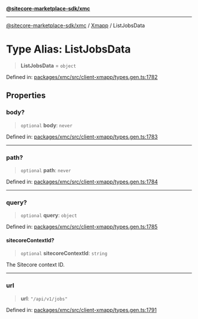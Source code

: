 [**@sitecore-marketplace-sdk/xmc**](../../../../README.md)

***

[@sitecore-marketplace-sdk/xmc](../../../../README.md) / [Xmapp](../README.md) / ListJobsData

# Type Alias: ListJobsData

> **ListJobsData** = `object`

Defined in: [packages/xmc/src/client-xmapp/types.gen.ts:1782](https://github.com/Sitecore/marketplace-sdk/blob/047115917e8843232ba2a4ba284b67585698b1c5/packages/xmc/src/client-xmapp/types.gen.ts#L1782)

## Properties

### body?

> `optional` **body**: `never`

Defined in: [packages/xmc/src/client-xmapp/types.gen.ts:1783](https://github.com/Sitecore/marketplace-sdk/blob/047115917e8843232ba2a4ba284b67585698b1c5/packages/xmc/src/client-xmapp/types.gen.ts#L1783)

***

### path?

> `optional` **path**: `never`

Defined in: [packages/xmc/src/client-xmapp/types.gen.ts:1784](https://github.com/Sitecore/marketplace-sdk/blob/047115917e8843232ba2a4ba284b67585698b1c5/packages/xmc/src/client-xmapp/types.gen.ts#L1784)

***

### query?

> `optional` **query**: `object`

Defined in: [packages/xmc/src/client-xmapp/types.gen.ts:1785](https://github.com/Sitecore/marketplace-sdk/blob/047115917e8843232ba2a4ba284b67585698b1c5/packages/xmc/src/client-xmapp/types.gen.ts#L1785)

#### sitecoreContextId?

> `optional` **sitecoreContextId**: `string`

The Sitecore context ID.

***

### url

> **url**: `"/api/v1/jobs"`

Defined in: [packages/xmc/src/client-xmapp/types.gen.ts:1791](https://github.com/Sitecore/marketplace-sdk/blob/047115917e8843232ba2a4ba284b67585698b1c5/packages/xmc/src/client-xmapp/types.gen.ts#L1791)
